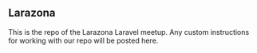 ## Larazona

This is the repo of the Larazona Laravel meetup.  Any custom instructions for working with our repo will be posted here.